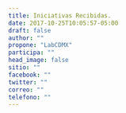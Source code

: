 ```yaml
---
title: Iniciativas Recibidas.
date: 2017-10-25T10:05:57-05:00
draft: false
author: ""
propone: "LabCDMX"
participa: ""
head_image: false
sitio: ""
facebook: ""
twitter: ""
correo: ""
telefono: ""
---
```

